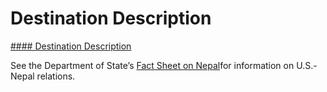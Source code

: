 # Destination Description

[#### Destination Description](javascript:void(0); "Destination Description")

See the Department of State’s [Fact Sheet on Nepal](https://www.state.gov/countries-areas/nepal/)for information on U.S.-Nepal relations.